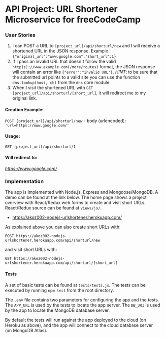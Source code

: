 # API Project: URL Shortener Microservice for freeCodeCamp


### User Stories

1. I can POST a URL to `[project_url]/api/shorturl/new` and I will receive a shortened URL in the JSON response. Example : `{"original_url":"www.google.com","short_url":1}`
2. If I pass an invalid URL that doesn't follow the valid `http(s)://www.example.com(/more/routes)` format, the JSON response will contain an error like `{"error":"invalid URL"}`. *HINT*: to be sure that the submitted url points to a valid site you can use the function `dns.lookup(host, cb)` from the `dns` core module.
3. When I visit the shortened URL with `GET [project_url]/api/shorturl/[short_url]`, it will redirect me to my original link.


#### Creation Example:

`POST [project_url]/api/shorturl/new` - body (urlencoded):  `'url=https://www.google.com/'`

#### Usage:

`GET [project_url]/api/shorturl/1`

#### Will redirect to:

*https://www.google.com/*

### Implementation

The app is implemented with Node.js, Express and Mongoose/MongoDB. A demo can be found at the link below. The home page shows a project overview with React/Redux web forms to create and visit short URLs. React/Redux source can be found at `views/js/`.

* https://akoz002-nodejs-urlshortener.herokuapp.com/

As explained above you can also create short URLs with:

`POST https://akoz002-nodejs-urlshortener.herokuapp.com/api/shorturl/new`

and visit short URLs with:

`GET https://akoz002-nodejs-urlshortener.herokuapp.com/api/shorturl/[short_url]`

#### Tests

A set of basic tests can be found at `tests/tests.js`. The tests can be executed by running `npm test` from the root directory.

The `.env` file contains two parameters for configuring the app and the tests. The `APP_URL` is used by the tests to locate the app server. The `DB_URI` is used by the app to locate the MongoDB database server. 

By default the tests will run against the app deployed to the cloud (on Heroku as above), and the app will connect to the cloud database server (on MongoDB Atlas).
